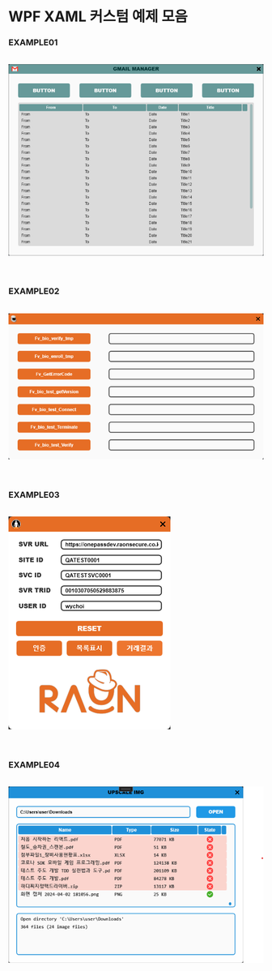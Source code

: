 # WPF XAML 커스텀 예제 모음 <br>
### EXAMPLE01
<br>![](/Image/EXAMPLE01.png)<br><br><br>
### EXAMPLE02
<br>![](/Image/EXAMPLE02.png)<br><br><br>
### EXAMPLE03
<br>![](/Image/EXAMPLE03.png)<br><br><br>
### EXAMPLE04
<br>![](/Image/EXAMPLE04.png)<br><br><br>